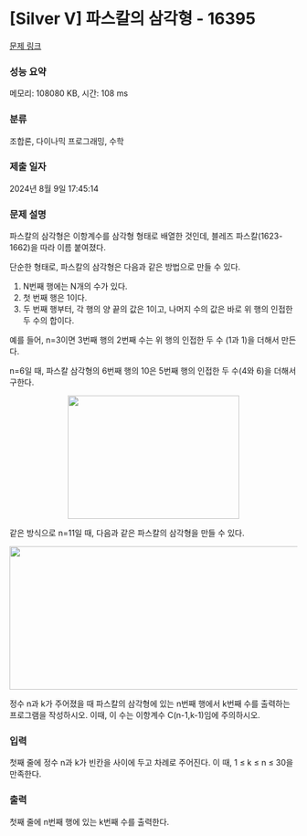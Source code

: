 # [Silver V] 파스칼의 삼각형 - 16395 

[문제 링크](https://www.acmicpc.net/problem/16395) 

### 성능 요약

메모리: 108080 KB, 시간: 108 ms

### 분류

조합론, 다이나믹 프로그래밍, 수학

### 제출 일자

2024년 8월 9일 17:45:14

### 문제 설명

<p>파스칼의 삼각형은 이항계수를 삼각형 형태로 배열한 것인데, 블레즈 파스칼(1623-1662)을 따라 이름 붙여졌다.</p>

<p>단순한 형태로, 파스칼의 삼각형은 다음과 같은 방법으로 만들 수 있다.</p>

<ol>
	<li>N번째 행에는 N개의 수가 있다.</li>
	<li>첫 번째 행은 1이다.</li>
	<li>두 번째 행부터, 각 행의 양 끝의 값은 1이고, 나머지 수의 값은 바로 위 행의 인접한 두 수의 합이다.</li>
</ol>

<p>예를 들어, n=3이면 3번째 행의 2번째 수는 위 행의 인접한 두 수 (1과 1)을 더해서 만든다. </p>

<p>n=6일 때, 파스칼 삼각형의 6번째 행의 10은 5번째 행의 인접한 두 수(4와 6)을 더해서 구한다. </p>

<p style="text-align: center;"><img alt="" src="https://upload.wikimedia.org/wikipedia/commons/thumb/f/f6/Pascal%27s_triangle_5.svg/540px-Pascal%27s_triangle_5.svg.png" style="width: 300px; height: 216px;"></p>

<p>같은 방식으로 n=11일 때, 다음과 같은 파스칼의 삼각형을 만들 수 있다.</p>

<p style="text-align: center;"><img alt="" src="https://upload.wikimedia.org/wikipedia/commons/thumb/4/4b/Pascal_triangle.svg/588px-Pascal_triangle.svg.png" style="width: 588px; height: 251px;"></p>

<p>정수 n과 k가 주어졌을 때 파스칼의 삼각형에 있는 n번째 행에서 k번째 수를 출력하는 프로그램을 작성하시오.  이때, 이 수는 이항계수 C(n-1,k-1)임에 주의하시오.</p>

### 입력 

 <p>첫째 줄에 정수 n과 k가 빈칸을 사이에 두고 차례로 주어진다. 이 때, 1 ≤ k ≤ n ≤ 30을 만족한다.</p>

### 출력 

 <p>첫째 줄에 n번째 행에 있는 k번째 수를 출력한다.</p>

